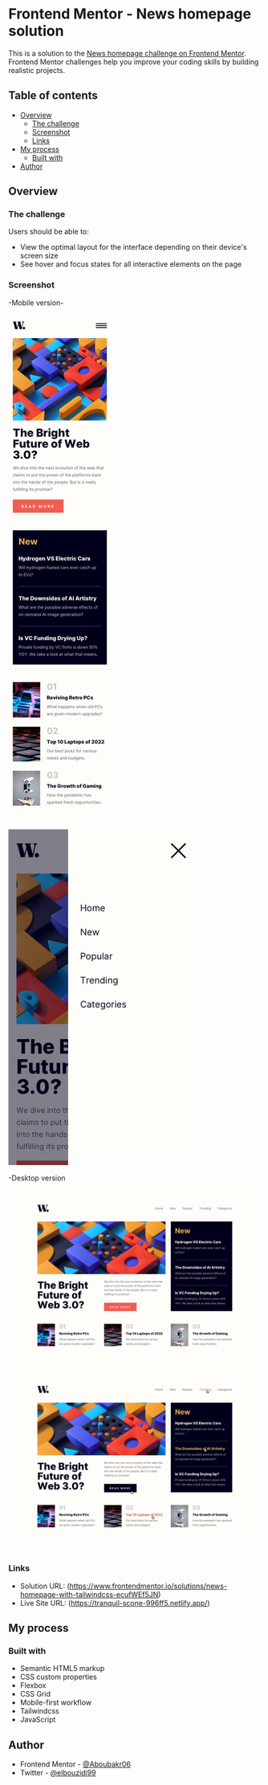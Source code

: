 # Frontend Mentor - News homepage solution

This is a solution to the [News homepage challenge on Frontend Mentor](https://www.frontendmentor.io/challenges/news-homepage-H6SWTa1MFl). Frontend Mentor challenges help you improve your coding skills by building realistic projects. 

## Table of contents

- [Overview](#overview)
  - [The challenge](#the-challenge)
  - [Screenshot](#screenshot)
  - [Links](#links)
- [My process](#my-process)
  - [Built with](#built-with)
- [Author](#author)

## Overview

### The challenge

Users should be able to:

- View the optimal layout for the interface depending on their device's screen size
- See hover and focus states for all interactive elements on the page

### Screenshot

-Mobile version-

![photo](./design/mobile-design.jpg)
![photo](./design/mobile-menu.jpg)

 -Desktop version

![photo](./design/desktop-design.jpg)
![photo](./design/active-states.jpg)

### Links

- Solution URL: (https://www.frontendmentor.io/solutions/news-homepage-with-tailwindcss-ecufWEf5JN)
- Live Site URL: (https://tranquil-scone-996ff5.netlify.app/)

## My process

### Built with

- Semantic HTML5 markup
- CSS custom properties
- Flexbox
- CSS Grid
- Mobile-first workflow
- Tailwindcss
- JavaScript

## Author

- Frontend Mentor - [@Aboubakr06](https://www.frontendmentor.io/profile/Aboubakr06)
- Twitter - [@elbouzidi99](https://twitter.com/elbouzidi99)

